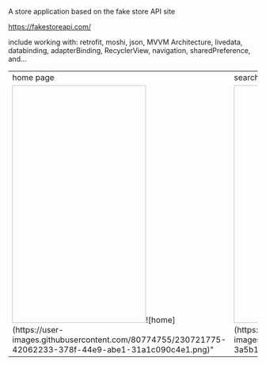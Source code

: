 A store application based on the fake store API site

https://fakestoreapi.com/
    
include working with:
retrofit,
moshi,
json,
MVVM Architecture,
livedata,
databinding, 
adapterBinding,
RecyclerView,
navigation,
sharedPreference,
and...




<!-- <table>
  <tr>
    <td>home page</td>
     <td>search</td>
     <td>login</td>
  </tr>
  <tr>
    <td><img src="![home](https://user-images.githubusercontent.com/80774755/230721775-42062233-378f-44e9-abe1-31a1c090c4e1.png)" width=270 height=480></td>
    <td><img src="![search](https://user-images.githubusercontent.com/80774755/230721802-3a5b1249-0d82-427a-ac82-4f359bb1d599.png)" width=270 height=480></td>
    <td><img src="![login](https://user-images.githubusercontent.com/80774755/230721820-173f15f3-c3f6-4c9c-8a49-5da582602cbe.png)" width=270 height=480></td>
  </tr>
 </table> -->
 
 <table>
  <tr>
    <td>home page</td>
     <td>search</td>
     <td>login</td>
  </tr>
  <tr>
    <td><img width=270 height=480>![home](https://user-images.githubusercontent.com/80774755/230721775-42062233-378f-44e9-abe1-31a1c090c4e1.png)"</td>
    <td><img width=270 height=480>![search](https://user-images.githubusercontent.com/80774755/230721802-3a5b1249-0d82-427a-ac82-4f359bb1d599.png)</td>
    <td><img width=270 height=480>![login](https://user-images.githubusercontent.com/80774755/230721820-173f15f3-c3f6-4c9c-8a49-5da582602cbe.png)</td>
  </tr>
 </table>
